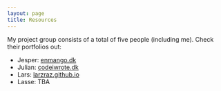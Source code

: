 ```yaml
---
layout: page
title: Resources
---
```


My project group consists of a total of five people (including me). Check their portfolios out:

- Jesper: [enmango.dk](https://enmango.dk)
- Julian: [codeiwrote.dk](https://codeiwrote.dk)
- Lars: [larzraz.github.io](https://larzraz.github.io)
- Lasse: TBA

